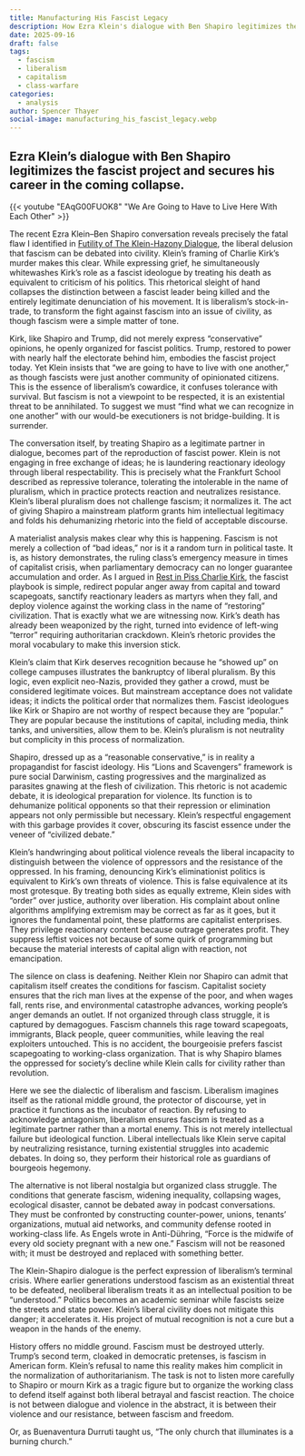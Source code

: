 ```yaml
---
title: Manufacturing His Fascist Legacy
description: How Ezra Klein's dialogue with Ben Shapiro legitimizes the fascist project.
date: 2025-09-16
draft: false
tags:
  - fascism
  - liberalism
  - capitalism
  - class-warfare
categories:
  - analysis
author: Spencer Thayer
social-image: manufacturing_his_fascist_legacy.webp
---
```

## Ezra Klein’s dialogue with Ben Shapiro legitimizes the fascist project and secures his career in the coming collapse.

{{< youtube "EAqG00FUOK8" "We Are Going to Have to Live Here With Each Other" >}}

  The recent Ezra Klein–Ben Shapiro conversation reveals precisely the fatal flaw I identified in [Futility of The Klein-Hazony Dialogue](https://negativematerialism.press/analysis/futility-of-the-klein-hazony-dialogue/), the liberal delusion that fascism can be debated into civility. Klein’s framing of Charlie Kirk’s murder makes this clear. While expressing grief, he simultaneously whitewashes Kirk’s role as a fascist ideologue by treating his death as equivalent to criticism of his politics. This rhetorical sleight of hand collapses the distinction between a fascist leader being killed and the entirely legitimate denunciation of his movement. It is liberalism’s stock-in-trade, to transform the fight against fascism into an issue of civility, as though fascism were a simple matter of tone.

Kirk, like Shapiro and Trump, did not merely express “conservative” opinions, he openly organized for fascist politics. Trump, restored to power with nearly half the electorate behind him, embodies the fascist project today. Yet Klein insists that “we are going to have to live with one another,” as though fascists were just another community of opinionated citizens. This is the essence of liberalism’s cowardice, it confuses tolerance with survival. But fascism is not a viewpoint to be respected, it is an existential threat to be annihilated. To suggest we must “find what we can recognize in one another” with our would-be executioners is not bridge-building. It is surrender.

The conversation itself, by treating Shapiro as a legitimate partner in dialogue, becomes part of the reproduction of fascist power. Klein is not engaging in free exchange of ideas; he is laundering reactionary ideology through liberal respectability. This is precisely what the Frankfurt School described as repressive tolerance, tolerating the intolerable in the name of pluralism, which in practice protects reaction and neutralizes resistance. Klein’s liberal pluralism does not challenge fascism; it normalizes it. The act of giving Shapiro a mainstream platform grants him intellectual legitimacy and folds his dehumanizing rhetoric into the field of acceptable discourse.

A materialist analysis makes clear why this is happening. Fascism is not merely a collection of “bad ideas,” nor is it a random turn in political taste. It is, as history demonstrates, the ruling class’s emergency measure in times of capitalist crisis, when parliamentary democracy can no longer guarantee accumulation and order. As I argued in [Rest in Piss Charlie Kirk](https://negativematerialism.press/analysis/rest-in-piss-charlie-kirk/), the fascist playbook is simple, redirect popular anger away from capital and toward scapegoats, sanctify reactionary leaders as martyrs when they fall, and deploy violence against the working class in the name of “restoring” civilization. That is exactly what we are witnessing now. Kirk’s death has already been weaponized by the right, turned into evidence of left-wing “terror” requiring authoritarian crackdown. Klein’s rhetoric provides the moral vocabulary to make this inversion stick.

Klein’s claim that Kirk deserves recognition because he “showed up” on college campuses illustrates the bankruptcy of liberal pluralism. By this logic, even explicit neo-Nazis, provided they gather a crowd, must be considered legitimate voices. But mainstream acceptance does not validate ideas; it indicts the political order that normalizes them. Fascist ideologues like Kirk or Shapiro are not worthy of respect because they are “popular.” They are popular because the institutions of capital, including media, think tanks, and universities, allow them to be. Klein’s pluralism is not neutrality but complicity in this process of normalization.

Shapiro, dressed up as a “reasonable conservative,” is in reality a propagandist for fascist ideology. His “Lions and Scavengers” framework is pure social Darwinism, casting progressives and the marginalized as parasites gnawing at the flesh of civilization. This rhetoric is not academic debate, it is ideological preparation for violence. Its function is to dehumanize political opponents so that their repression or elimination appears not only permissible but necessary. Klein’s respectful engagement with this garbage provides it cover, obscuring its fascist essence under the veneer of “civilized debate.”

Klein’s handwringing about political violence reveals the liberal incapacity to distinguish between the violence of oppressors and the resistance of the oppressed. In his framing, denouncing Kirk’s eliminationist politics is equivalent to Kirk’s own threats of violence. This is false equivalence at its most grotesque. By treating both sides as equally extreme, Klein sides with “order” over justice, authority over liberation. His complaint about online algorithms amplifying extremism may be correct as far as it goes, but it ignores the fundamental point, these platforms are capitalist enterprises. They privilege reactionary content because outrage generates profit. They suppress leftist voices not because of some quirk of programming but because the material interests of capital align with reaction, not emancipation. 

The silence on class is deafening. Neither Klein nor Shapiro can admit that capitalism itself creates the conditions for fascism. Capitalist society ensures that the rich man lives at the expense of the poor, and when wages fall, rents rise, and environmental catastrophe advances, working people’s anger demands an outlet. If not organized through class struggle, it is captured by demagogues. Fascism channels this rage toward scapegoats, immigrants, Black people, queer communities, while leaving the real exploiters untouched. This is no accident, the bourgeoisie prefers fascist scapegoating to working-class organization. That is why Shapiro blames the oppressed for society’s decline while Klein calls for civility rather than revolution.

Here we see the dialectic of liberalism and fascism. Liberalism imagines itself as the rational middle ground, the protector of discourse, yet in practice it functions as the incubator of reaction. By refusing to acknowledge antagonism, liberalism ensures fascism is treated as a legitimate partner rather than a mortal enemy. This is not merely intellectual failure but ideological function. Liberal intellectuals like Klein serve capital by neutralizing resistance, turning existential struggles into academic debates. In doing so, they perform their historical role as guardians of bourgeois hegemony.

The alternative is not liberal nostalgia but organized class struggle. The conditions that generate fascism, widening inequality, collapsing wages, ecological disaster, cannot be debated away in podcast conversations. They must be confronted by constructing counter-power, unions, tenants’ organizations, mutual aid networks, and community defense rooted in working-class life. As Engels wrote in Anti-Dühring, “Force is the midwife of every old society pregnant with a new one.” Fascism will not be reasoned with; it must be destroyed and replaced with something  better.

The Klein-Shapiro dialogue is the perfect expression of liberalism’s terminal crisis. Where earlier generations understood fascism as an existential threat to be defeated, neoliberal liberalism treats it as an intellectual position to be “understood.” Politics becomes an academic seminar while fascists seize the streets and state power. Klein’s liberal civility does not mitigate this danger; it accelerates it. His project of mutual recognition is not a cure but a weapon in the hands of the enemy.

History offers no middle ground. Fascism must be destroyed utterly. Trump’s second term, cloaked in democratic pretenses, is fascism in American form. Klein’s refusal to name this reality makes him complicit in the normalization of authoritarianism. The task is not to listen more carefully to Shapiro or mourn Kirk as a tragic figure but to organize the working class to defend itself against both liberal betrayal and fascist reaction. The choice is not between dialogue and violence in the abstract, it is between their violence and our resistance, between fascism and freedom.

Or, as Buenaventura Durruti taught us, “The only church that illuminates is a burning church.”